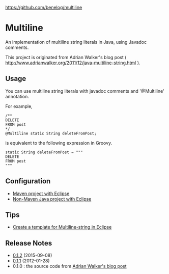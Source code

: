https://github.com/benelog/multiline


Multiline
=========

An implementation of multiline string literals in Java, using Javadoc comments. 

This project is originated from Adrian Walker's blog post ( <http://www.adrianwalker.org/2011/12/java-multiline-string.html> ).

## Usage
You can use multiline string literals with javadoc comments and '@Multiline' annotation.

For example,

	/**
	DELETE
 	FROM post
 	*/
	@Multiline static String deleteFromPost;

is equivalent to the following expression in Groovy.

	static String deleteFromPost = """
	DELETE
	FROM post
	"""

## Configuration
- [Maven project with Eclipse](https://github.com/benelog/multiline/wiki/Maven-project-with-Eclipse)
- [Non-Maven Java project with Eclipse](https://github.com/benelog/multiline/wiki/Non-Maven-Java-project-with-Eclipse)

## Tips
- [Create a template for Multiline-string in Eclipse](https://github.com/benelog/multiline/wiki/Create-a-template-for-Multiline-string-in-Eclipse)

## Release Notes
- [0.1.2](https://github.com/benelog/multiline/wiki/0.1.2)  (2015-09-08)
- [0.1.1](https://github.com/benelog/multiline/wiki/0.1.1)  (2012-01-28)
- 0.1.0 : the source code from [Adrian Walker's blog post](http://www.adrianwalker.org/2011/12/java-multiline-string.html)
